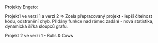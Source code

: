 Projekty Engeto:

Projekt1 ve verzi 1 a verzi 2 => Zcela přepracovaný projekt - lepší čitelnost kódu, odstranění chyb. Přidány funkce nad rámec zadání - nová statistika, dynamická šířka sloupců grafu.

Projekt 2 ve verzi 1 - Bulls & Cows
